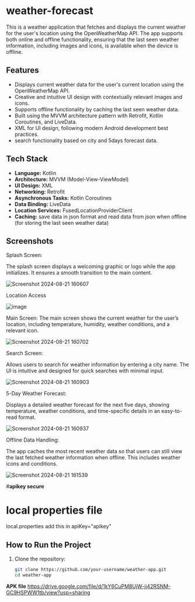 # weather-forecast

This is a weather application that fetches and displays the current weather for the user's location using the OpenWeatherMap API. The app supports both online and offline functionality, ensuring that the last seen weather information, including images and icons, is available when the device is offline.

## Features

- Displays current weather data for the user's current location using the OpenWeatherMap API.
- Creative and intuitive UI design with contextually relevant images and icons.
- Supports offline functionality by caching the last seen weather data.
- Built using the MVVM architecture pattern with Retrofit, Kotlin Coroutines, and LiveData.
-  XML for UI design, following modern Android development best practices.
- search functionality based on city and 5days forecast data. 
## Tech Stack

- **Language:** Kotlin
- **Architecture:** MVVM (Model-View-ViewModel)
- **UI Design:** XML 
- **Networking:** Retrofit
- **Asynchronous Tasks:** Kotlin Coroutines
- **Data Binding:** LiveData
- **Location Services:** FusedLocationProviderClient
- **Caching:** save data in json format and read data from json when offline (for storing the last seen weather data)

## Screenshots

Splash Screen:

The splash screen displays a welcoming graphic or logo while the app initializes. It ensures a smooth transition to the main content.

![Screenshot 2024-08-21 160607](https://github.com/user-attachments/assets/91c21833-979a-4460-99e3-dd7f156d97c4)

Location Access

![image](https://github.com/user-attachments/assets/eb5ebcc5-63a8-4a04-912a-be2b02b97778)


Main Screen:
The main screen shows the current weather for the user’s location, including temperature, humidity, weather conditions, and a relevant icon.

![Screenshot 2024-08-21 160702](https://github.com/user-attachments/assets/f80253b9-4903-473d-89d4-7c765ee7f70d)

Search Screen:

Allows users to search for weather information by entering a city name. The UI is intuitive and designed for quick searches with minimal input.

![Screenshot 2024-08-21 160903](https://github.com/user-attachments/assets/1fc80cf3-d003-447b-8c5f-9b01065578c0)

5-Day Weather Forecast:

Displays a detailed weather forecast for the next five days, showing temperature, weather conditions, and time-specific details in an easy-to-read format.

![Screenshot 2024-08-21 160937](https://github.com/user-attachments/assets/600ddc01-afb2-442a-bebe-e24c1a25db62)


Offline Data Handling:

The app caches the most recent weather data so that users can still view the last fetched weather information when offline. This includes weather icons and conditions.

![Screenshot 2024-08-21 161539](https://github.com/user-attachments/assets/f11b1c7a-6dd5-45ce-9531-30aef700befa)

#**apikey secure**
# local properties file
local.properties
add this in apiKey="apikey"

## How to Run the Project

1. Clone the repository:

   ```bash
   git clone https://github.com/your-username/weather-app.git
   cd weather-app
**APK file**
https://drive.google.com/file/d/1kY6CuPM8UjW-ji42RSNM-GC9HSPWW1tb/view?usp=sharing
